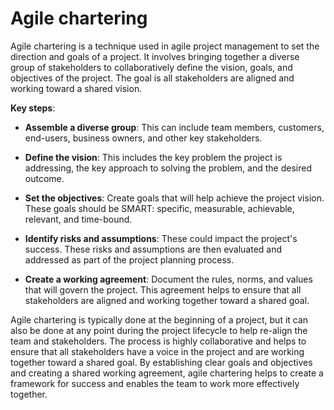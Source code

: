 # Agile chartering

Agile chartering is a technique used in agile project management to set the direction and goals of a project. It involves bringing together a diverse group of stakeholders to collaboratively define the vision, goals, and objectives of the project. The goal is all stakeholders are aligned and working toward a shared vision.

**Key steps**:

* **Assemble a diverse group**: This can include team members, customers, end-users, business owners, and other key stakeholders.

* **Define the vision**: This includes the key problem the project is addressing, the key approach to solving the problem, and the desired outcome.

* **Set the objectives**: Create goals that will help achieve the project vision. These goals should be SMART: specific, measurable, achievable, relevant, and time-bound.

* **Identify risks and assumptions**: These could impact the project's success. These risks and assumptions are then evaluated and addressed as part of the project planning process.

* **Create a working agreement**: Document the rules, norms, and values that will govern the project. This agreement helps to ensure that all stakeholders are aligned and working together toward a shared goal.

Agile chartering is typically done at the beginning of a project, but it can also be done at any point during the project lifecycle to help re-align the team and stakeholders. The process is highly collaborative and helps to ensure that all stakeholders have a voice in the project and are working together toward a shared goal. By establishing clear goals and objectives and creating a shared working agreement, agile chartering helps to create a framework for success and enables the team to work more effectively together.
